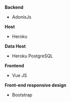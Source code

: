 **Backend**
- AdonisJs

**Host** 
- Heroku

**Data Host** 
- Heroku PostgreSQL

**Frontend** 
- Vue JS

**Front-end responsive design** 
- Bootstrap
